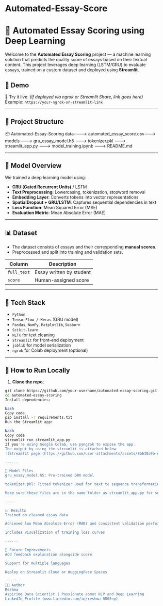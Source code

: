# Automated-Essay-Score
# 📝 Automated Essay Scoring using Deep Learning

Welcome to the **Automated Essay Scoring** project — a machine learning solution that predicts the quality score of essays based on their textual content. This project leverages deep learning (LSTM/GRU) to evaluate essays, trained on a custom dataset and deployed using **Streamlit**.
## 🚀 Demo

🎯 Try it live: *(If deployed via ngrok or Streamlit Share, link goes here)*  
Example: `https://your-ngrok-or-streamlit-link`

---

## 📂 Project Structure

📦 Automated-Essay-Scoring
data----> automated_essay_score.csv---> models ---> gru_essay_model.h5 ---> tokenizer.pkl ---> streamlit_app.py ---> model_training.ipynb ---> README.md

---

## 🧠 Model Overview

We trained a deep learning model using:
- **GRU (Gated Recurrent Units)** / LSTM
- **Text Preprocessing**: Lowercasing, tokenization, stopword removal
- **Embedding Layer**: Converts tokens into vector representations
- **SpatialDropout + GRU/LSTM**: Captures sequential dependencies in text
- **Loss Function**: Mean Squared Error (MSE)
- **Evaluation Metric**: Mean Absolute Error (MAE)

---

## 📊 Dataset

- The dataset consists of essays and their corresponding **manual scores**.
- Preprocessed and split into training and validation sets.

| Column       | Description            |
|--------------|------------------------|
| `full_text`  | Essay written by student |
| `score`      | Human-assigned score   |

---

## 🔧 Tech Stack

- `Python`
- `TensorFlow / Keras` (GRU model)
- `Pandas`, `NumPy`, `Matplotlib`, `Seaborn`
- `Scikit-learn`
- `NLTK` for text cleaning
- `Streamlit` for front-end deployment
- `joblib` for model serialization
- `ngrok` for Colab deployment (optional)

---

## 🧪 How to Run Locally

1. **Clone the repo**:

```bash
git clone https://github.com/your-username/automated-essay-scoring.git
cd automated-essay-scoring
Install dependencies:

bash
Copy code
pip install -r requirements.txt
Run the Streamlit app:

bash
Copy code
streamlit run streamlit_app.py
If you're using Google Colab, use pyngrok to expose the app.
The output by using the streamlit is attached below.
![Streamlit page](https://github.com/user-attachments/assets/8b610a9b-dbf7-4c25-bb6c-d0319384657c)

------

💾 Model Files
gru_essay_model.h5: Pre-trained GRU model

tokenizer.pkl: Fitted tokenizer used for text to sequence transformation

Make sure these files are in the same folder as streamlit_app.py for smooth loading.

----

📈 Results
Trained on cleaned essay data

Achieved low Mean Absolute Error (MAE) and consistent validation performance

Includes visualization of training loss curves

------

📌 Future Improvements
Add feedback explanation alongside score

Support for multiple languages

Deploy on Streamlit Cloud or HuggingFace Spaces

-------
🧑‍💻 Author
Reshma
Aspiring Data Scientist | Passionate about NLP and Deep Learning
LinkedIn Profile (www.linkedin.com/in/reshma-0508ep)



